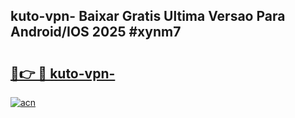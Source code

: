 ## kuto-vpn- Baixar Gratis Ultima Versao Para Android/IOS 2025 #xynm7

# <h2><a href="https://ainizakaria.my?title=kuto-vpn-&ref=20M">🔗👉 🔴 kuto-vpn-</a></h2>

[![acn](https://github.com/user-attachments/assets/0f9c940e-d8b0-45ae-aac7-cd30a18b3e1c)](https://ainizakaria.my?title=kuto-vpn-&ref=20M)

